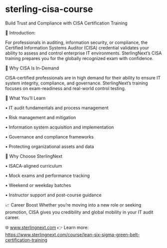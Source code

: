 # sterling-cisa-course
Build Trust and Compliance with CISA Certification Training

📘 Introduction:

For professionals in auditing, information security, or compliance, the Certified Information Systems Auditor (CISA) credential validates your ability to assess and control enterprise IT environments. SterlingNext’s CISA training prepares you for the globally recognized exam with confidence.

🚀 Why CISA Is In-Demand

CISA-certified professionals are in high demand for their ability to ensure IT system integrity, compliance, and governance. SterlingNext’s training focuses on exam-readiness and real-world control testing.


🎯 What You’ll Learn

•	IT audit fundamentals and process management

•	Risk management and mitigation

•	Information system acquisition and implementation

•	Governance and compliance frameworks

•	Protecting organizational assets and data

🌟 Why Choose SterlingNext

•	ISACA-aligned curriculum

•	Mock exams and performance tracking

•	Weekend or weekday batches

•	Instructor support and post-course guidance


📈 Career Boost Whether you’re moving into a new role or seeking promotion, CISA gives you credibility and global mobility in your IT audit career.


🌐 www.sterlingnext.com
👉 Learn more: https://www.sterlingnext.com/course/lean-six-sigma-green-belt-certification-training

